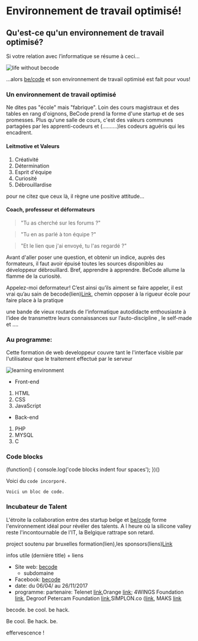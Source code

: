 # Environnement de travail optimisé!


## Qu'est-ce qu'un environnement de travail optimisé?

Si votre relation avec l’informatique se résume à ceci...

![life without becode](http://reactiongifs.me/wp-content/uploads/2014/06/it-crowd-maurice-moss-frustration-fuck-this.gif)

...alors [be/code](http://register.becode.org) et son environnement de travail optimisé est fait pour vous!


### Un environnement de travail optimisé
Ne dites pas "école" mais "fabrique". Loin des cours magistraux et des tables en rang d'oignons, BeCode prend la forme d'une startup et de ses promesses. Plus qu'une salle de cours, c'est des valeurs communes partagées par les apprenti-codeurs et (..........)les codeurs aguéris qui les encadrent. 

#### Leitmotive et Valeurs
1. Créativité
2. Détermination
3. Esprit d'équipe
4. Curiosité
5. Débrouillardise

pour ne citez que ceux là, il règne une positive attitude…


#### Coach, professeur et déformateurs

> "Tu as cherché sur les forums ?"

> "Tu en as parlé à ton équipe ?"

> "Et le lien que j'ai envoyé, tu l'as regardé ?"

Avant d'aller poser une question, et obtenir un indice, auprès des formateurs, il faut avoir épuisé toutes les sources disponibles au développeur débrouillard. Bref, apprendre à apprendre. BeCode allume la flamme de la curiosité.

Appelez-moi deformateur! C’est ainsi qu’ils aiment se faire appeler, il est vrai qu’au sain de becode(lien)[Link](http://a.com), chemin opposer à la rigueur école pour faire place à la pratique 

une bande de vieux routards de l’informatique autodidacte enthousiaste à l’idee
de transmettre leurs connaissances sur l’auto-discipline , le self-made et ….



### Au programme:

Cette formation de web developpeur couvre tant le l'interface visible par l'utilisateur que le traitement effectué par le serveur

![learning environment](http://i.huffpost.com/gen/2727034/images/o-TECHNOLOGY-COMPUTERS-STUDENTS-facebook.jpg)

* Front-end
 1. HTML
 2. CSS
 3. JavaScript

* Back-end
 1. PHP
 2. MYSQL
 3. C


### Code blocks

(function() {
    console.log('code blocks indent four spaces');
})()

Voici du `code incorporé.`
```
Voici un bloc de code.
```



### Incubateur de Talent
L'étroite la collaboration entre des startup belge et [be/code](http://register.becode.org) forme l'environnement idéal pour révéler des talents.
A l heure où la silicone valley reste l'incontournable de l'IT, la Belgique rattrape son retard.






project soutenu par bruxelles formation(lien),les sponsors(liens)[Link](http://a.com)


infos utile (dernière title) + liens

* Site web: [becode](http://register.becode.org)
  * subdomaine
* Facebook: [becode](http://register.becode.org)
* date: du 06/04/ au 26/11/2017  
* programme:
  partenaire: Telenet [link](http://www.telenet.be/),Orange [link](http://www.orange.be/); 4WINGS Foundation [link](http://www.orange.be/), Degroof Petercam Foundation [link](http://register.becode.org/),SIMPLON.co ([link](http://simplon.co/), MAKS [link](http://www.maksvzw.org/)
 
becode. be cool. be hack.

Be cool. Be hack. be</code>. 

effervescence !
